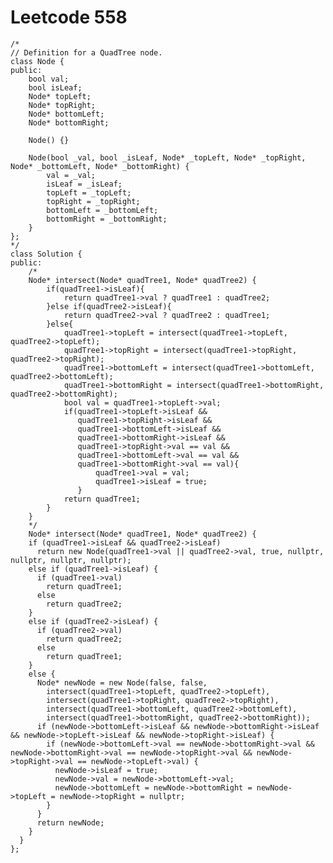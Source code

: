 # Leetcode 558
    /*
    // Definition for a QuadTree node.
    class Node {
    public:
        bool val;
        bool isLeaf;
        Node* topLeft;
        Node* topRight;
        Node* bottomLeft;
        Node* bottomRight;

        Node() {}

        Node(bool _val, bool _isLeaf, Node* _topLeft, Node* _topRight, Node* _bottomLeft, Node* _bottomRight) {
            val = _val;
            isLeaf = _isLeaf;
            topLeft = _topLeft;
            topRight = _topRight;
            bottomLeft = _bottomLeft;
            bottomRight = _bottomRight;
        }
    };
    */
    class Solution {
    public:
        /*
        Node* intersect(Node* quadTree1, Node* quadTree2) {
            if(quadTree1->isLeaf){
                return quadTree1->val ? quadTree1 : quadTree2;
            }else if(quadTree2->isLeaf){
                return quadTree2->val ? quadTree2 : quadTree1;
            }else{
                quadTree1->topLeft = intersect(quadTree1->topLeft, quadTree2->topLeft);
                quadTree1->topRight = intersect(quadTree1->topRight, quadTree2->topRight);
                quadTree1->bottomLeft = intersect(quadTree1->bottomLeft, quadTree2->bottomLeft);
                quadTree1->bottomRight = intersect(quadTree1->bottomRight, quadTree2->bottomRight);                
                bool val = quadTree1->topLeft->val;        
                if(quadTree1->topLeft->isLeaf &&
                   quadTree1->topRight->isLeaf &&
                   quadTree1->bottomLeft->isLeaf &&
                   quadTree1->bottomRight->isLeaf &&
                   quadTree1->topRight->val == val &&
                   quadTree1->bottomLeft->val == val &&
                   quadTree1->bottomRight->val == val){
                       quadTree1->val = val;
                       quadTree1->isLeaf = true;
                   }
                return quadTree1;
            }
        }
        */
        Node* intersect(Node* quadTree1, Node* quadTree2) {
        if (quadTree1->isLeaf && quadTree2->isLeaf)
          return new Node(quadTree1->val || quadTree2->val, true, nullptr, nullptr, nullptr, nullptr);
        else if (quadTree1->isLeaf) {
          if (quadTree1->val)
            return quadTree1;
          else
            return quadTree2;
        }
        else if (quadTree2->isLeaf) {
          if (quadTree2->val)
            return quadTree2;
          else
            return quadTree1;
        }
        else {
          Node* newNode = new Node(false, false,
            intersect(quadTree1->topLeft, quadTree2->topLeft),
            intersect(quadTree1->topRight, quadTree2->topRight),
            intersect(quadTree1->bottomLeft, quadTree2->bottomLeft),
            intersect(quadTree1->bottomRight, quadTree2->bottomRight));
          if (newNode->bottomLeft->isLeaf && newNode->bottomRight->isLeaf && newNode->topLeft->isLeaf && newNode->topRight->isLeaf) {
            if (newNode->bottomLeft->val == newNode->bottomRight->val && newNode->bottomRight->val == newNode->topRight->val && newNode->topRight->val == newNode->topLeft->val) {
              newNode->isLeaf = true;
              newNode->val = newNode->bottomLeft->val;
              newNode->bottomLeft = newNode->bottomRight = newNode->topLeft = newNode->topRight = nullptr;
            }
          }
          return newNode;
        }
      }
    };
